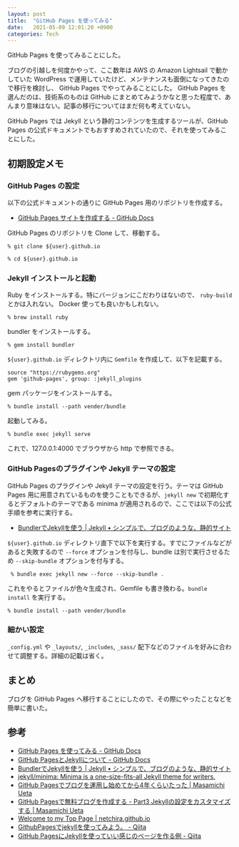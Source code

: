```yaml
---
layout: post
title:  "GitHub Pages を使ってみる"
date:   2021-05-09 12:01:20 +0900
categories: Tech
---
```


GitHub Pages を使ってみることにした。

ブログの引越しを何度かやって、ここ数年は AWS の Amazon Lightsail で動かしていた WordPress で運用していたけど、メンテナンスも面倒になってきたので移行を検討し、 GitHub Pages でやってみることにした。
GitHub Pages を選んだのは、技術系のものは GitHub にまとめてみようかなと思った程度で、あんまり意味はない。記事の移行についてはまだ何も考えていない。

GitHub Pages では Jekyll という静的コンテンツを生成するツールが、GitHub Pages の公式ドキュメントでもおすすめされていたので、それを使ってみることにした。


## 初期設定メモ

### GitHub Pages の設定

以下の公式ドキュメントの通りに GitHub Pages 用のリポジトリを作成する。

* [GitHub Pages サイトを作成する - GitHub Docs](https://docs.github.com/ja/pages/getting-started-with-github-pages/creating-a-github-pages-site)

GitHub Pages のリポジトリを Clone して、移動する。

```
% git clone ${user}.github.io

% cd ${user}.github.io
```

### Jekyll インストールと起動

Ruby をインストールする。特にバージョンにこだわりはないので、 `ruby-build` とかは入れない。
Docker 使っても良いかもしれない。

```
% brew install ruby
```

bundler をインストールする。

```
% gem install bundler
```

`${user}.github.io` ディレクトリ内に `Gemfile` を作成して、以下を記載する。

```
source "https://rubygems.org"
gem 'github-pages', group: :jekyll_plugins
```

gem パッケージをインストールする。

```
% bundle install --path vender/bundle
```

起動してみる。

```
% bundle exec jekyll serve
```

これで、127.0.0.1:4000 でブラウザから http で参照できる。


### GitHub Pagesのプラグインや Jekyll テーマの設定

GitHub Pages のプラグインや Jekyll テーマの設定を行う。テーマは GitHub Pages 用に用意されているものを使うこともできるが、`jekyll new` で初期化するとデフォルトのテーマである minima が適用されるので、ここでは以下の公式手順を参考に実行する。

* [BundlerでJekyllを使う \| Jekyll • シンプルで、ブログのような、静的サイト](http://jekyllrb-ja.github.io/tutorials/using-jekyll-with-bundler/#jekyll%E9%AA%A8%E6%A0%BC%E3%82%92%E4%BD%9C%E6%88%90%E3%81%99%E3%82%8B)

`${user}.github.io` ディレクトリ直下で以下を実行する。すでにファイルなどがあると失敗するので `--force` オプションを付与し、bundle は別で実行させるため `--skip-bundle` オプションを付与する。

```
 % bundle exec jekyll new --force --skip-bundle .
 ```

これをやるとファイルが色々生成され、Gemfile も書き換わる。`bundle install` を実行する。

```
% bundle install --path vender/bundle
```


### 細かい設定

`_config.yml` や `_layouts/`, `_includes`, `_sass/` 配下などのファイルを好みに合わせて調整する。詳細の記載は省く。


## まとめ

ブログを GitHub Pages へ移行することにしたので、その際にやったことなどを簡単に書いた。


## 参考

* [GitHub Pages を使ってみる - GitHub Docs](https://docs.github.com/ja/pages/getting-started-with-github-pages)
* [GitHub PagesとJekyllについて - GitHub Docs](https://docs.github.com/ja/pages/setting-up-a-github-pages-site-with-jekyll/about-github-pages-and-jekyll)
* [BundlerでJekyllを使う \| Jekyll • シンプルで、ブログのような、静的サイト](http://jekyllrb-ja.github.io/tutorials/using-jekyll-with-bundler/)
* [jekyll/minima: Minima is a one-size-fits-all Jekyll theme for writers.](https://github.com/jekyll/minima)
* [GitHub Pagesでブログを運用し始めてから4年くらいたった \| Masamichi Ueta](https://masamichi.me/development/2019/12/14/github-pages-blog.html)
* [GitHub Pagesで無料ブログを作成する - Part3 Jekyllの設定をカスタマイズする \| Masamichi Ueta](https://masamichi.me/development/2020/05/28/github-pages-blog-part3-cutomize-setting.html)
* [Welcome to my Top Page \| netchira.github.io](https://netchira.github.io)
* [GithubPagesでjekyllを使ってみよう。 - Qiita](https://qiita.com/OriverK/items/ce48102c66c9fa97b33e)
* [GitHub PagesにJekyllを使っていい感じのページを作る例 - Qiita](https://qiita.com/stkdev/items/0e2df27736acbea9bd26)

